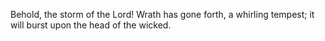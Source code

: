 Behold, the storm of the Lord! Wrath has gone forth, a whirling tempest; it will burst upon the head of the wicked.
